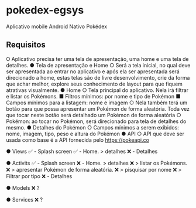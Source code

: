 # pokedex-egsys
Aplicativo mobile Android Nativo Pokédex

## Requisitos
O Aplicativo precisa ter uma tela de apresentação, uma home e uma tela de detalhes.
● Tela de apresentação e Home
○ Será a tela inicial, no qual deve ser apresentada ao entrar no aplicativo e após ela ser
apresentada será direcionado a home, estas telas são de livre desenvolvimento, crie da
forma que achar melhor, explore seus conhecimento de layout para que fiquem atrativas
visualmente.
● Home
○ Tela principal do aplicativo. Nela irá filtrar e listar os Pokémons.
■ Filtros mínimos: por nome e tipo de Pokémon
■ Campos mínimos para a listagem: nome e imagem
○ Nela também terá um botão para que possa apresentar um Pokémon de forma
aleatória. Toda vez que tocar neste botão será detalhado um Pokémon de forma
aleatória
○ Pokémon: ao tocar no Pokémon, será direcionado para tela de detalhes do mesmo.
● Detalhes do Pokémon
○ Campos mínimos a serem exibidos: nome, imagem, tipo, peso e altura do Pokémon
● API
○ API que deve ser usada como base é a API fornecida pelo https://pokeapi.co 









● Views
    ✅ - Splash screen
    ✅ - Home. > detalhes
    ❌ - Detalhes

● Activits
    ✅ - Splash screen
    ❌ - Home. > detalhes
    ❌               > listar os Pokémons.
    ❌                          > apresentar Pokémon de forma aleatória.
    ❌                                   > pisquisar por nome
    ❌                                           > Filtrar por tipo 
    ❌   - Detalhes

● Models
    ❌   ?

● Services
    ❌   ?

 
